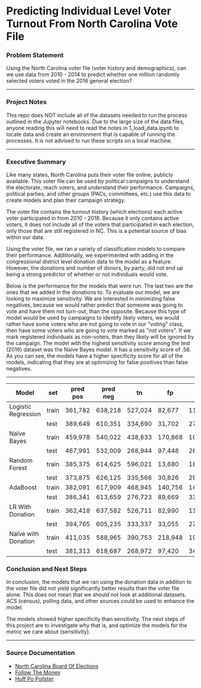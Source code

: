 # Predicting Individual Level Voter Turnout From North Carolina Vote File

### Problem Statement

Using the North Carolina voter file (voter history and demographics), can we use data from 2010 - 2014 to predict whether one million randomly selected voters voted in the 2016 general election?

---

### Project Notes

This repo does NOT include all of the datasets needed to run the process outlined in the Jupyter notebooks.  Due to the large size of the data files, anyone reading this will need to read the notes in 1_load_data.ipynb to locate data and create an environment that is capable of running the processes.  It is not advised to run these scripts on a local machine.

---

### Executive Summary

Like many states, North Carolina puts their voter file online, publicly available.  This voter file can be used by political campaigns to understand the electorate, reach voters, and understand their performance.  Campaigns, political parties, and other groups (PACs, committees, etc.) use this data to create models and plan their campaign strategy.

The voter file contains the turnout history (which elections) each active voter participated in from 2010 - 2018.  Because it only contains active voters, it does not include all of the voters that participated in each election, only those that are still registered in NC.  This is a potential source of bias within our data.

Using the voter file, we ran a variety of classification models to compare their performance.  Additionally, we experimented with adding in the congressional district level donation data to the model as a feature.  However, the donations and number of donors, by party, did not end up being a strong predictor of whether or not individuals would vote.

Below is the performance for the models that were run.  The last two are the ones that we added in the donations to.  To evaluate our model, we are looking to maximize sensitivity.  We are interested in minimizing false negatives, because we would rather predict that someone was going to vote and have them not turn-out, than the opposite.  Because this type of model would be used by campaigns to identify likely voters, we would rather have some voters who are not going to vote in our "voting" class, then have some voters who are going to vote marked as "not voters".  If we mark registered individuals as non-voters, than they likely will be ignored by the campaign.  The model with the highest sensitivity score among the test (2016) dataset was the Naive Bayes model.  It has a sensitivity score of .58.  As you can see, the models have a higher specificity score for all of the models, indicating that they are at optimizing for false positives than false negatives.

---
| Model               | set   | pred pos   | pred neg   | tn              | fp                | fn                | tp              | spec     | sens     | acc      | total records |
|---------------------|-------|------------|------------|-----------------|-------------------|-------------------|-----------------|----------|----------|----------|---------------|
| Logistic Regression | train |   361,782  |   638,218  |        527,024  |           82,677  |         111,194   |        279,105  | 0.864397 | 0.715106 | 0.806129 | 1000000       |
|                     | test  |   389,649  |   610,351  |        334,690  |           31,702  |         275,661   |        357,947  | 0.913475 | 0.564934 | 0.692637 | 1000000       |
| Naïve Bayes         | train |   459,978  |   540,022  |        438,833  |         170,868   |         101,189   |        289,110  | 0.719751 | 0.74074  | 0.727943 | 1000000       |
|                     | test  |   467,991  |   532,009  |        268,944  |           97,448  |         263,065   |        370,543  | 0.734033 | 0.584814 | 0.639487 | 1000000       |
| Random Forest       | train |   385,375  |   614,625  |        596,021  |           13,680  |           18,604  |        371,695  | 0.977563 | 0.952334 | 0.967716 | 1000000       |
|                     | test  |   373,875  |   626,125  |        335,566  |           30,826  |         290,559   |        343,049  | 0.915866 | 0.541422 | 0.678615 | 1000000       |
| AdaBoost            | train |   382,091  |   617,909  |        468,945  |         140,756   |         148,964   |        241,335  | 0.769139 | 0.618334 | 0.71028  | 1000000       |
|                     | test  |   386,341  |   613,659  |        276,723  |           89,669  |         336,936   |        296,672  | 0.755265 | 0.468226 | 0.573395 | 1000000       |
| LR With Donation    | train |   362,418  |   637,582  |        526,711  |           82,990  |         110,871   |        279,428  | 0.863884 | 0.715933 | 0.806139 | 1000000       |
|                     | test  |   394,765  |   605,235  |        333,337  |           33,055  |         271,898   |        361,710  | 0.909782 | 0.570873 | 0.695047 | 1000000       |
| Naïve with Donation | train |   411,035  |   588,965  |        390,753  |         218,948   |         198,212   |        192,087  | 0.640893 | 0.492153 | 0.58284  | 1000000       |
|                     | test  |   381,313  |   618,687  |        268,972  |           97,420  |         349,715   |        283,893  | 0.73411  | 0.448058 | 0.552865 | 1000000       |


### Conclusion and Next Steps

In conclusion, the models that we ran using the donation data in addition to the voter file did not yield significantly better results than the voter file alone.  This does not mean that we should not look at additional datasets.  ACS (census), polling data, and other sources could be used to enhance the model.  

The models showed higher specificity than sensitivity.  The next steps of this project are to investigate why that is, and optimize the models for the metric we care about (sensitivity).


---

### Source Documentation

- [North Carolina Board Of Elections](https://www.ncsbe.gov/index.html)
- [Follow The Money](https://www.followthemoney.org/)
- [Huff Po Pollster](https://elections.huffingtonpost.com/pollster)
